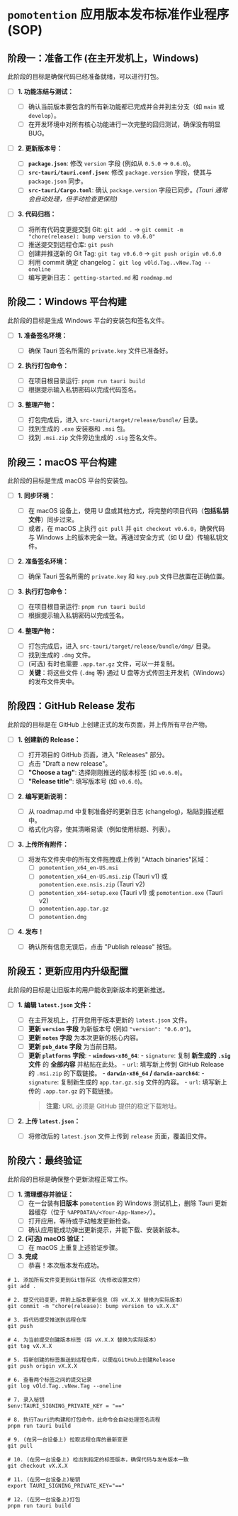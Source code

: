 # **`pomotention` 应用版本发布标准作业程序 (SOP)**

## 阶段一：准备工作 (在主开发机上，Windows)

此阶段的目标是确保代码已经准备就绪，可以进行打包。

- [ ] **1. 功能冻结与测试：**

  - [ ] 确认当前版本要包含的所有新功能都已完成并合并到主分支（如 `main` 或 `develop`）。
  - [ ] 在开发环境中对所有核心功能进行一次完整的回归测试，确保没有明显 BUG。

- [ ] **2. 更新版本号：**

  - [ ] **`package.json`**: 修改 `version` 字段 (例如从 `0.5.0` -> `0.6.0`)。
  - [ ] **`src-tauri/tauri.conf.json`**: 修改 `package.version` 字段，使其与 `package.json` 同步。
  - [ ] **`src-tauri/Cargo.toml`**: 确认 `package.version` 字段已同步。_(Tauri 通常会自动处理，但手动检查更保险)_

- [ ] **3. 代码归档：**
  - [ ] 将所有代码变更提交到 Git: `git add .` -> `git commit -m "chore(release): bump version to v0.6.0"`
  - [ ] 推送提交到远程仓库: `git push`
  - [ ] 创建并推送新的 Git Tag: `git tag v0.6.0` -> `git push origin v0.6.0`
  - [ ] 利用 commit 确定 changelog： `git log vOld.Tag..vNew.Tag --oneline`
  - [ ] 编写更新日志： `getting-started.md` 和 `roadmap.md`

## 阶段二：Windows 平台构建

此阶段的目标是生成 Windows 平台的安装包和签名文件。

- [ ] **1. 准备签名环境：**

  - [ ] 确保 Tauri 签名所需的 `private.key` 文件已准备好。

- [ ] **2. 执行打包命令：**

  - [ ] 在项目根目录运行: `pnpm run tauri build`
  - [ ] 根据提示输入私钥密码以完成代码签名。

- [ ] **3. 整理产物：**
  - [ ] 打包完成后，进入 `src-tauri/target/release/bundle/` 目录。
  - [ ] 找到生成的 `.exe` 安装器和 `.msi` 包。
  - [ ] 找到 `.msi.zip` 文件旁边生成的 `.sig` 签名文件。

## 阶段三：macOS 平台构建

此阶段的目标是生成 macOS 平台的安装包。

- [ ] **1. 同步环境：**

  - [ ] 在 macOS 设备上，使用 U 盘或其他方式，将完整的项目代码（**包括私钥文件**）同步过来。
  - [ ] 或者，在 macOS 上执行 `git pull` 并 `git checkout v0.6.0`，确保代码与 Windows 上的版本完全一致。再通过安全方式（如 U 盘）传输私钥文件。

- [ ] **2. 准备签名环境：**

  - [ ] 确保 Tauri 签名所需的 `private.key` 和 `key.pub` 文件已放置在正确位置。

- [ ] **3. 执行打包命令：**

  - [ ] 在项目根目录运行: `pnpm run tauri build`
  - [ ] 根据提示输入私钥密码以完成签名。

- [ ] **4. 整理产物：**
  - [ ] 打包完成后，进入 `src-tauri/target/release/bundle/dmg/` 目录。
  - [ ] 找到生成的 `.dmg` 文件。
  - [ ] (可选) 有时也需要 `.app.tar.gz` 文件，可以一并复制。
  - [ ] **关键**：将这些文件 (`.dmg` 等) 通过 U 盘等方式传回主开发机（Windows）的发布文件夹中。

## 阶段四：GitHub Release 发布

此阶段的目标是在 GitHub 上创建正式的发布页面，并上传所有平台产物。

- [ ] **1. 创建新的 Release：**

  - [ ] 打开项目的 GitHub 页面，进入 "Releases" 部分。
  - [ ] 点击 "Draft a new release"。
  - [ ] **"Choose a tag"**: 选择刚刚推送的版本标签 (如 `v0.6.0`)。
  - [ ] **"Release title"**: 填写版本号 (如 `v0.6.0`)。

- [ ] **2. 编写更新说明：**

  - [ ] 从 roadmap.md 中复制准备好的更新日志 (changelog)，粘贴到描述框中。
  - [ ] 格式化内容，使其清晰易读（例如使用标题、列表）。

- [ ] **3. 上传所有附件：**

  - [ ] 将发布文件夹中的所有文件拖拽或上传到 "Attach binaries"区域：
    - [ ] `pomotention_x64_en-US.msi`
    - [ ] `pomotention_x64_en-US.msi.zip` (Tauri v1) 或 `pomotention.exe.nsis.zip` (Tauri v2)
    - [ ] `pomotention_x64-setup.exe` (Tauri v1) 或 `pomotention.exe` (Tauri v2)
    - [ ] `pomotention.app.tar.gz`
    - [ ] `pomotention.dmg`

- [ ] **4. 发布！**
  - [ ] 确认所有信息无误后，点击 "Publish release" 按钮。

## 阶段五：更新应用内升级配置

此阶段的目标是让旧版本的用户能收到新版本的更新推送。

- [ ] **1. 编辑 `latest.json` 文件：**

  - [ ] 在主开发机上，打开您用于版本更新的 `latest.json` 文件。
  - [ ] **更新 `version` 字段** 为新版本号 (例如 `"version": "0.6.0"`)。
  - [ ] **更新 `notes` 字段** 为本次更新的核心内容。
  - [ ] **更新 `pub_date` 字段** 为当前日期。
  - [ ] **更新 `platforms` 字段**: - **`windows-x86_64`**: - `signature`: 复制 **新生成的 `.sig` 文件** 的 **全部内容** 并粘贴在此处。 - `url`: 填写新上传到 GitHub Release 的 `.msi.zip` 的下载链接。 - **`darwin-x86_64` / `darwin-aarch64`**: - `signature`: 复制新生成的 `app.tar.gz.sig` 文件的内容。 - `url`: 填写新上传的 `.app.tar.gz` 的下载链接。
    > **注意:** URL 必须是 GitHub 提供的稳定下载地址。

- [ ] **2. 上传 `latest.json`：**
  - [ ] 将修改后的 `latest.json` 文件上传到 `release` 页面，覆盖旧文件。

## 阶段六：最终验证

此阶段的目标是确保整个更新流程正常工作。

- [ ] **1. 清理缓存并验证：**
  - [ ] 在一台装有**旧版本** `pomotention` 的 Windows 测试机上，删除 Tauri 更新器缓存（位于 `%APPDATA%/<Your-App-Name>/`）。
  - [ ] 打开应用，等待或手动触发更新检查。
  - [ ] 确认应用能成功弹出更新提示，并能下载、安装新版本。
- [ ] **2. (可选) macOS 验证：**
  - [ ] 在 macOS 上重复上述验证步骤。
- [ ] **3. 完成**
  - [ ] 恭喜！本次版本发布成功。

```
# 1. 添加所有文件变更到Git暂存区（先修改设置文件）
git add .

# 2. 提交代码变更，并附上版本更新信息（将 vX.X.X 替换为实际版本）
git commit -m "chore(release): bump version to vX.X.X"

# 3. 将代码提交推送到远程仓库
git push

# 4. 为当前提交创建版本标签（将 vX.X.X 替换为实际版本）
git tag vX.X.X

# 5. 将新创建的标签推送到远程仓库，以便在GitHub上创建Release
git push origin vX.X.X

# 6. 查看两个标签之间的提交记录
git log vOld.Tag..vNew.Tag --oneline

# 7. 录入秘钥
$env:TAURI_SIGNING_PRIVATE_KEY = "=="

# 8. 执行Tauri的构建和打包命令，此命令会自动处理签名流程
pnpm run tauri build

# 9. (在另一台设备上) 拉取远程仓库的最新变更
git pull

# 10. (在另一台设备上) 检出到指定的标签版本，确保代码与发布版本一致
git checkout vX.X.X

# 11. (在另一台设备上)秘钥
export TAURI_SIGNING_PRIVATE_KEY="=="

# 12. (在另一台设备上)打包
pnpm run tauri build
```
